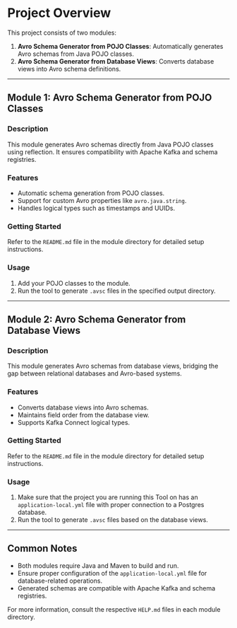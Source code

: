 # Project Overview

This project consists of two modules:

1. **Avro Schema Generator from POJO Classes**: Automatically generates Avro schemas from Java POJO classes.
2. **Avro Schema Generator from Database Views**: Converts database views into Avro schema definitions.

---

## Module 1: Avro Schema Generator from POJO Classes

### Description
This module generates Avro schemas directly from Java POJO classes using reflection. It ensures compatibility with Apache Kafka and schema registries.

### Features
- Automatic schema generation from POJO classes.
- Support for custom Avro properties like `avro.java.string`.
- Handles logical types such as timestamps and UUIDs.

### Getting Started
Refer to the `README.md` file in the module directory for detailed setup instructions.

### Usage
1. Add your POJO classes to the module.
2. Run the tool to generate `.avsc` files in the specified output directory.

---

## Module 2: Avro Schema Generator from Database Views

### Description
This module generates Avro schemas from database views, bridging the gap between relational databases and Avro-based systems.

### Features
- Converts database views into Avro schemas.
- Maintains field order from the database view.
- Supports Kafka Connect logical types.

### Getting Started
Refer to the `README.md` file in the module directory for detailed setup instructions.

### Usage
1. Make sure that the project you are running this Tool on has an `application-local.yml` file with proper connection to a Postgres database.
2. Run the tool to generate `.avsc` files based on the database views.

---

## Common Notes
- Both modules require Java and Maven to build and run.
- Ensure proper configuration of the `application-local.yml` file for database-related operations.
- Generated schemas are compatible with Apache Kafka and schema registries.

For more information, consult the respective `HELP.md` files in each module directory.